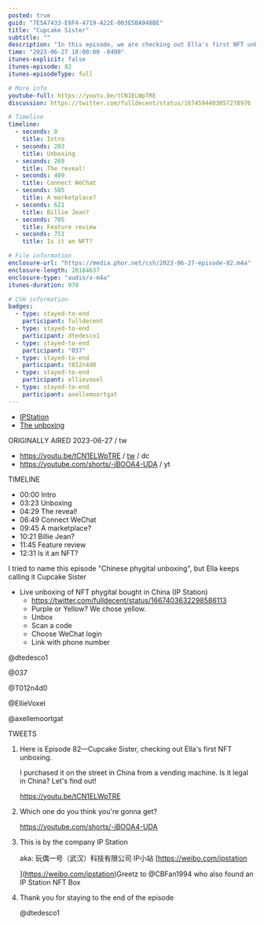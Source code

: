 ```yaml
---
posted: true
guid: "7E5A7433-E8F4-4719-A22E-003E5BA948BE"
title: "Cupcake Sister"
subtitle: ""
description: "In this episode, we are checking out Ella's first NFT unboxing. She purchased it on the street in China from a vending machine. Is it legal in China? Let's find out! Which one do you think you''ll get?"
time: "2023-06-27 18:00:00 -0400"
itunes-explicit: false
itunes-episode: 82
itunes-episodeType: full

# More info
youtube-full: https://youtu.be/tCN1ELWpTRE
discussion: https://twitter.com/fulldecent/status/1674594403057278976

# Timeline
timeline:
  - seconds: 0
    title: Intro
  - seconds: 203
    title: Unboxing
  - seconds: 269
    title: The reveal!
  - seconds: 409
    title: Connect WeChat
  - seconds: 585
    title: A marketplace?
  - seconds: 621
    title: Billie Jean?
  - seconds: 705
    title: Feature review
  - seconds: 751
    title: Is it an NFT?

# File information
enclosure-url: "https://media.phor.net/csh/2023-06-27-episode-82.m4a"
enclosure-length: 20184637
enclosure-type: "audio/x-m4a"
itunes-duration: 970

# CSH information
badges:
  - type: stayed-to-end
    participant: fulldecent
  - type: stayed-to-end
    participant: dtedesco1
  - type: stayed-to-end
    participant: "037"
  - type: stayed-to-end
    participant: t012n4d0
  - type: stayed-to-end
    participant: ellievoxel
  - type: stayed-to-end
    participant: axellemoortgat
---
```


- [IPStation](https://weibo.com/ipstation)
- [The unboxing](https://twitter.com/fulldecent/status/1667403632298586113)

<!--end of quick notes-->

ORIGINALLY AIRED 2023-06-27 / tw

- https://youtu.be/tCN1ELWpTRE / [tw](https://twitter.com/fulldecent/status/1674594403057278976) / dc
- https://youtube.com/shorts/-jBOOA4-UDA / yt

TIMELINE

- 00:00 Intro
- 03:23 Unboxing
- 04:29 The reveal!
- 06:49 Connect WeChat
- 09:45 A marketplace?
- 10:21 Billie Jean?
- 11:45 Feature review
- 12:31 Is it an NFT?

I tried to name this episode "Chinese phygital unboxing", but Ella keeps calling it Cupcake Sister

- Live unboxing of NFT phygital bought in China (IP Station)
  - https://twitter.com/fulldecent/status/1667403632298586113
  - Purple or Yellow? We chose yellow.
  - Unbox
  - Scan a code
  - Choose WeChat login
  - Link with phone number

@dtedesco1

@037

@T012n4d0

@EllieVoxel

@axellemoortgat

TWEETS

1. Here is Episode 82—Cupcake Sister, checking out Ella's first NFT unboxing.

   I purchased it on the street in China from a vending machine. Is it legal in China? Let's find out!

   https://youtu.be/tCN1ELWpTRE

2. Which one do you think you're gonna get?

   https://youtube.com/shorts/-jBOOA4-UDA 

3. This is by the company IP Station

   aka:
   玩偶一号（武汉）科技有限公司
   IP小站
   [https://weibo.com/ipstation

   ](https://weibo.com/ipstation)Greetz to @CBFan1994 who also found an IP Station NFT Box

4. Thank you for staying to the end of the episode

   @dtedesco1
